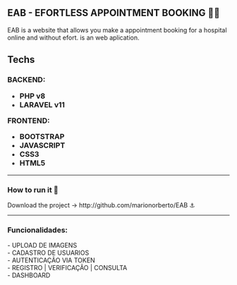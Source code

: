 ## EAB - EFORTLESS APPOINTMENT BOOKING 🧑‍🔬

EAB is a website that allows you make a appointment booking for a hospital online and without efort. is an web aplication.

<h2>
Techs<h3>

<div>
BACKEND:
<ul>
<li>PHP v8</li>
<li>LARAVEL v11</li>
</ul>
</div>


<div>
FRONTEND:
<ul>
<li>BOOTSTRAP</li>
<li>JAVASCRIPT</li>
<li>CSS3</li>
<li>HTML5</li>
</ul>
</div>

<hr>

<h3>How to run it 🚀</h3>
Download the project -> http://github.com/marionorberto/EAB ⚓
<hr>
<h3>Funcionalidades:</h3>
- UPLOAD DE IMAGENS <br>
- CADASTRO DE USUARIOS <br>
- AUTENTICAÇÃO VIA TOKEN <br>
- REGISTRO | VERIFICAÇÃO | CONSULTA <br>
- DASHBOARD
<br>
 
